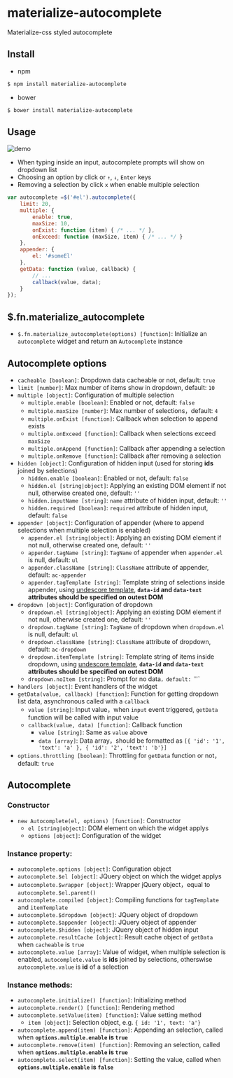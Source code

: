 # materialize-autocomplete
Materialize-css styled autocomplete 


## Install
+ npm 
```sh
$ npm install materialize-autocomplete
```
+ bower
```sh
$ bower install materialize-autocomplete
```

## Usage
![demo](https://cloud.githubusercontent.com/assets/3138397/16448711/6fbbb510-3e25-11e6-9d1d-3f28a97d640b.png)
+ When typing inside an input, autocomplete prompts will show on dropdown list
+ Choosing an option by click or `↑`, `↓`, `Enter` keys
+ Removing a selection by click `x` when enable multiple selection

```javascript
var autocomplete =$('#el').autocomplete({
    limit: 20,
    multiple: {
        enable: true,
        maxSize: 10,
        onExist: function (item) { /* ... */ },
        onExceed: function (maxSize, item) { /* ... */ }
    },
    appender: {
        el: '#someEl'
    },
    getData: function (value, callback) {
        // ...
        callback(value, data);
    }
});
```

## $.fn.materialize_autocomplete
+ `$.fn.materialize_autocomplete(options) [function]`: Initialize an `autocomplete` widget and return an `Autocomplete` instance

## Autocomplete options
+ `cacheable [boolean]`: Dropdown data cacheable or not, default: `true`
+ `limit [number]`: Max number of items show in dropdown, default: `10`
+ `multiple [object]`: Configuration of multiple selection
    + `multiple.enable [boolean]`: Enabled or not, default: `false`
    + `multiple.maxSize [number]`: Max number of selections，default: `4`
    + `multiple.onExist [function]`: Callback when selection to append exists
    + `multiple.onExceed [function]`: Callback when selections exceed `maxSize`
    + `multiple.onAppend [function]`: Callback after appending a selection
    + `multiple.onRemove [function]`: Callback after removing a selection
+ `hidden [object]`: Configuration of hidden input (used for storing **ids** joined by selections)
    + `hidden.enable [boolean]`: Enabled or not, default: `false`
    + `hidden.el [string|object]`: Applying an existing DOM element if not null, otherwise created one, default: `''`
    + `hidden.inputName [string]`: `name` attribute of hidden input, default: `''`
    + `hidden.required [boolean]`: `required` attribute of hidden input, default: `false`
+ `appender [object]`: Configuration of appender (where to append selections when multiple selection is enabled)
    + `appender.el [string|object]`: Applying an existing DOM element if not null, otherwise created one, default: `''`
    + `appender.tagName [string]`: `TagName` of appender when `appender.el` is null, default: `ul`
    + `appender.className [string]`: `ClassName` attribute of appender, default: `ac-appender`
    + `appender.tagTemplate [string]`: Template string of selections inside appender, using [undescore template](http://underscorejs.org/#template), **`data-id` and `data-text` attributes should be specified on outest DOM**
+ `dropdown [object]`: Configuration of dropdown
    + `dropdown.el [string|object]`: Applying an existing DOM element if not null, otherwise created one, default: `''`
    + `dropdown.tagName [string]`: `TagName` of dropdown when `dropdown.el` is null, default: `ul`
    + `dropdown.className [string]`: `ClassName` attribute of dropdown, default: `ac-dropdown`
    + `dropdown.itemTemplate [string]`: Template string of items inside dropdown, using [undescore template](http://underscorejs.org/#template), **`data-id` and `data-text` attributes should be specified on outest DOM**
    + `dropdown.noItem [string]`: Prompt for no data`，default: `''`
+ `handlers [object]`: Event handlers of the widget
+ `getData(value, callback) [function]`: Function for getting dropdown list data, asynchronous called with a `callback`
    + `value [string]`: Input value，when `input` event triggered, `getData` function will be called with input value
    + `callback(value, data) [function]`: Callback function
        + `value [string]`: Same as `value` above
        + `data [array]`: Data array，should be formatted as `[{ 'id': '1', 'text': 'a' }, { 'id': '2', 'text': 'b'}]`
+ `options.throttling [boolean]`: Throttling for `getData` function or not，default: `true`


## Autocomplete
### Constructor
+ `new Autocomplete(el, options) [function]`: Constructor
    + `el [string|object]`: DOM element on which the widget applys
    + `options [object]`: Configuration of the widget

### Instance property:
+ `autocomplete.options [object]`: Configuration object
+ `autocomplete.$el [object]`: JQuery object on which the widget applys
+ `autocomplete.$wrapper [object]`: Wrapper jQuery object，equal to `autocomplete.$el.parent()`
+ `autocomplete.compiled [object]`: Compiling functions for `tagTemplate` and `itemTemplate`
+ `autocomplete.$dropdown [object]`: JQuery object of dropdown
+ `autocomplete.$appender [object]`: JQuery object of appender
+ `autocomplete.$hidden [object]`: JQuery object of hidden input
+ `autocomplete.resultCache [object]`: Result cache object of `getData` when `cacheable` is `true`
+ `autocomplete.value [array]`: Value of widget, when multiple selection is enabled, `autocomplete.value` is **ids** joined by selections, otherswise `autocomplete.value` is **id** of a selection

### Instance methods:
+ `autocomplete.initialize() [function]`: Initializing method
+ `autocomplete.render() [function]`: Rendering method
+ `autocomplete.setValue(item) [function]`: Value setting method
    + `item [object]`: Selection object, e.g. `{ id: '1', text: 'a'}`
+ `autocomplete.append(item) [function]`: Appending an selection, called when **`options.multiple.enable` is `true`**
+ `autocomplete.remove(item) [function]`: Removing an selection, called when **`options.multiple.enable` is `true`**
+ `autocomplete.select(item) [function]`: Setting the value, called when **`options.multiple.enable` is `false`**
